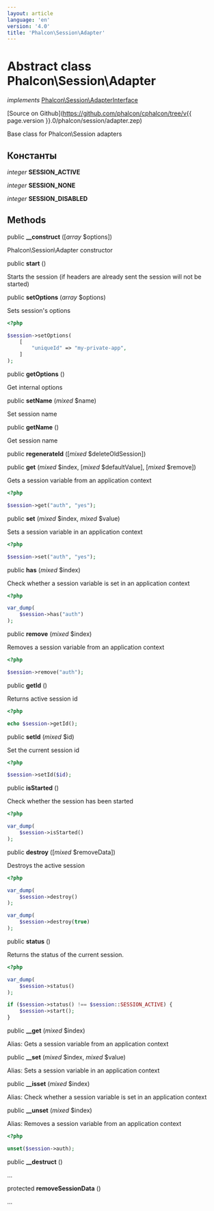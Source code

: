 ```yaml
---
layout: article
language: 'en'
version: '4.0'
title: 'Phalcon\Session\Adapter'
---
```

# Abstract class **Phalcon\Session\Adapter**

*implements* [Phalcon\Session\AdapterInterface](Phalcon_Session_AdapterInterface)

[Source on Github](https://github.com/phalcon/cphalcon/tree/v{{ page.version }}.0/phalcon/session/adapter.zep)

Base class for Phalcon\Session adapters

## Константы

*integer* **SESSION_ACTIVE**

*integer* **SESSION_NONE**

*integer* **SESSION_DISABLED**

## Methods

public **__construct** ([*array* $options])

Phalcon\Session\Adapter constructor

public **start** ()

Starts the session (if headers are already sent the session will not be started)

public **setOptions** (*array* $options)

Sets session's options

```php
<?php

$session->setOptions(
    [
        "uniqueId" => "my-private-app",
    ]
);

```

public **getOptions** ()

Get internal options

public **setName** (*mixed* $name)

Set session name

public **getName** ()

Get session name

public **regenerateId** ([*mixed* $deleteOldSession])

public **get** (*mixed* $index, [*mixed* $defaultValue], [*mixed* $remove])

Gets a session variable from an application context

```php
<?php

$session->get("auth", "yes");

```

public **set** (*mixed* $index, *mixed* $value)

Sets a session variable in an application context

```php
<?php

$session->set("auth", "yes");

```

public **has** (*mixed* $index)

Check whether a session variable is set in an application context

```php
<?php

var_dump(
    $session->has("auth")
);

```

public **remove** (*mixed* $index)

Removes a session variable from an application context

```php
<?php

$session->remove("auth");

```

public **getId** ()

Returns active session id

```php
<?php

echo $session->getId();

```

public **setId** (*mixed* $id)

Set the current session id

```php
<?php

$session->setId($id);

```

public **isStarted** ()

Check whether the session has been started

```php
<?php

var_dump(
    $session->isStarted()
);

```

public **destroy** ([*mixed* $removeData])

Destroys the active session

```php
<?php

var_dump(
    $session->destroy()
);

var_dump(
    $session->destroy(true)
);

```

public **status** ()

Returns the status of the current session.

```php
<?php

var_dump(
    $session->status()
);

if ($session->status() !== $session::SESSION_ACTIVE) {
    $session->start();
}

```

public **__get** (*mixed* $index)

Alias: Gets a session variable from an application context

public **__set** (*mixed* $index, *mixed* $value)

Alias: Sets a session variable in an application context

public **__isset** (*mixed* $index)

Alias: Check whether a session variable is set in an application context

public **__unset** (*mixed* $index)

Alias: Removes a session variable from an application context

```php
<?php

unset($session->auth);

```

public **__destruct** ()

...

protected **removeSessionData** ()

...